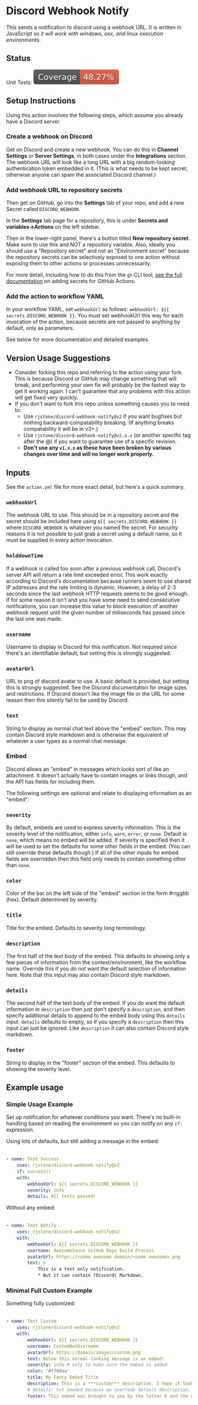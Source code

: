 # Discord Webhook Notify

This sends a notification to discord using a webhook URL. It is written in JavaScript so *it will work with windows, osx, and linux execution environments*.

## Status
Unit Tests: ![Coverage SVG](./badges/coverage.svg)

## Setup Instructions

Using this action involves the following steps, which assume you already have a Discord server.

### Create a webhook on Discord

Get on Discord and create a new webhook. You can do this in **Channel Settings** or **Server Settings**, in both cases under the **Integrations** section. The webhook URL will look like a long URL with a big random-looking authentication token embedded in it. (This is what needs to be kept secret, otherwise anyone can spam the associated Discord channel.)

### Add webhook URL to repository secrets

Then get on GitHub, go into the **Settings** tab of your repo, and add a new Secret called `DISCORD_WEBHOOK`.

In the **Settings** tab page for a repository, this is under **Secrets and variables->Actions** on the left sidebar.

Then in the lower-right panel, there's a button titled **New repository secret**. Make sure to use this and NOT a repository variable. Also, ideally you should use a "Repository secret" and not an "Environment secret" because the repository secrets can be selectively exposed to one action without exposing them to other actions or processes unnecessarily.

For more detail, including how to do this from the `gh` CLI tool, [see the full documentation](https://docs.github.com/en/actions/security-for-github-actions/security-guides/using-secrets-in-github-actions) on adding secrets for GitHub Actions.

### Add the action to workflow YAML

In your workflow YAML, set `webhookUrl` as follows: `webhookUrl: ${{ secrets.DISCORD_WEBHOOK }}`. You must set webhookUrl this way for each invocation of the action, because secrets are not passed to anything by default, only as parameters.

See below for more documentation and detailed examples.

## Version Usage Suggestions

- Consider forking this repo and referring to the action using your fork. This is because Discord or GitHub may change something that will break, and performing your own fix will probably be the fastest way to get it working again. I can't guarantee that any problems with this action will get fixed very quickly.
- If you don't want to fork this repo unless something causes you to need to:
  - Use `rjstone/discord-webhook-notify@v2` if you want bugfixes but nothing backward-compatability breaking. (If anything breaks compatability it will be in v3+.)
  - Use `rjstone/discord-webhook-notify@v2.x.x` (or another specific tag after the @) if you want to guarantee use of a specific revision.
  - **Don't use any `v1.x.x` as these have been broken by various changes over time and will no longer work properly.**

## Inputs

See the `action.yml` file for more exact detail, but here's a quick summary.

### `webhookUrl`

The webhook URL to use. This should be in a repository secret and the secret should be included here using `${{ secrets.DISCORD_WEBHOOK }}` where `DISCORD_WEBHOOK` is whatever you named the secret. For security reasons it is not possible to just grab a secret using a default name, so it must be supplied in every action invocation.

### `holddownTime`

If a webhook is called too soon after a previous webhook call, Discord's server API will return a rate limit exceeded error. This work exactly according to Discord's documentation because runners seem to use shared IP addresses and the rate limiting is dynamic. However, a delay of 2-3 seconds since the last webhook HTTP requests seems to be good enough. If for some reason it isn't and you have some need to send consecutive notifications, you can increase this value to block execution of another webhook request until the given number of miliseconds has passed since the last one was made.

### `username`

Username to display in Discord for this notification. Not required since there's an identifiable default, but setting this is strongly suggested.

### `avatarUrl`

URL to png of discord avatar to use. A basic default is provided, but setting this is strongly suggested. See the Discord documentation for image sizes and restrictions. If Discord doesn't like the image file or the URL for some reason then this silently fail to be used by Discord.

### `text`

String to display as normal chat text above the "embed" section. This may contain Discord style markdown and is otherwise the equivalent of whatever a user types as a normal chat message.

### Embed

Discord allows an "embed" in messages which looks sort of like an attachment. It doesn't actually have to contain images or links though, and the API has fields for including them.

The following settings are optional and relate to displaying information as an "embed".

### `severity`

By default, embeds are used to express severity information. This is the severity level of the notification, either `info`, `warn`, `error`, or `none`. Default is `none`, which means no embed will be added. If severity is specified then it will be used to set the defaults for some other fields in the embed. (You can still override these defaults though.) If all of the other inputs for embed fields are overridden then this field only needs to contain something other than `none`.

### `color`

Color of the bar on the left side of the "embed" section in the form #rrggbb (hex). Default determined by severity.

### `title`

Title for the embed. Defaults to severity long terminology.

### `description`

The first half of the text body of the embed. This defaults to showing only a few pieces of information from the context/environment, like the workflow name. Override this if you *do not* want the default selection of information here. Note that this input may also contain Discord style markdown.

### `details`

The second half of the text body of the embed. If you do want the default information in `description` then just don't specify a `description`, and then specify additional details to append to the embed body using this `details` input. `details` defaults to empty, so if you specify a `description` then this input can just be ignored. Like `description` it can also contain Discord style markdown.

### `footer`

String to display in the "footer" section of the embed. This defaults to showing the severity level.

## Example usage

### Simple Usage Example

Set up notification for whatever conditions you want. There's no built-in handling based on reading the environment so you can notify on any `if:` expression.

Using lots of defaults, but still adding a message in the embed:

```yaml

- name: Test Success
    uses: rjstone/discord-webhook-notify@v2
    if: success()
    with:
        webhookUrl: ${{ secrets.DISCORD_WEBHOOK }}
        severity: info
        details: All tests passed!

```

Without any embed:

```yaml

- name: Text Notify
    uses: rjstone/discord-webhook-notify@v2
    with:
        webhookUrl: ${{ secrets.DISCORD_WEBHOOK }}
        username: AwesomeSauce GitHub Repo Build Process
        avatarUrl: https://<some awesome domain/<some awesome>.png
        text: >
            This is a text only notification.
            * But it can contain (Discord) Markdown.

```

### Minimal Full Custom Example

Something fully customized:

```yaml

- name: Test Custom
    uses: rjstone/discord-webhook-notify@v2
    with:
        webhookUrl: ${{ secrets.DISCORD_WEBHOOK }}
        username: CustomBotUsername
        avatarUrl: https://domain/images/custom.png
        text: Below this normal-looking message is an embed!
        severity: info # only to make sure the embed is added
        color: '#ff00aa'
        title: My Fancy Embed Title
        description: This is a ***custom*** description. I hope it looks good.
        # details: not needed because we overrode default description.
        footer: This embed was brought to you by the letter R and the number 4.

```
